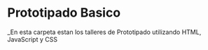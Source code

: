 Prototipado Basico
===

_En esta carpeta estan los talleres de Prototipado utilizando HTML, JavaScript y CSS
